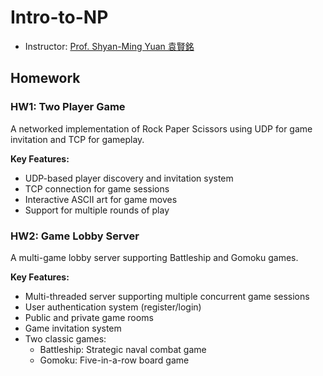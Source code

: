 # Intro-to-NP
- Instructor: [Prof. Shyan-Ming Yuan 袁賢銘](https://dcslab.web.nycu.edu.tw/about/)

## Homework

### HW1: Two Player Game
A networked implementation of Rock Paper Scissors using UDP for game invitation and TCP for gameplay.

**Key Features:**
- UDP-based player discovery and invitation system
- TCP connection for game sessions
- Interactive ASCII art for game moves
- Support for multiple rounds of play

### HW2: Game Lobby Server
A multi-game lobby server supporting Battleship and Gomoku games.

**Key Features:**
- Multi-threaded server supporting multiple concurrent game sessions
- User authentication system (register/login)
- Public and private game rooms
- Game invitation system
- Two classic games:
  - Battleship: Strategic naval combat game
  - Gomoku: Five-in-a-row board game